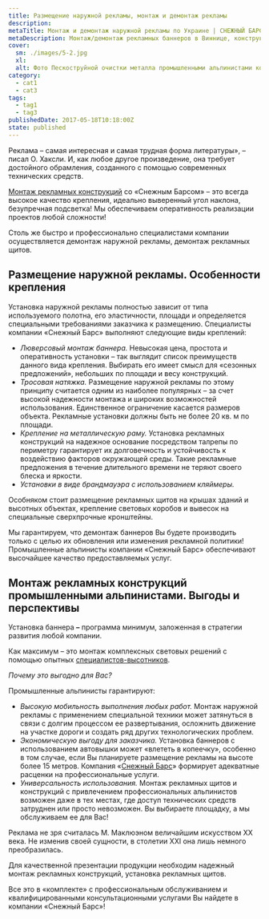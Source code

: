 ```yaml
---
title: Размещение наружной рекламы, монтаж и демонтаж рекламы
description: 
metaTitle: Монтаж и демонтаж наружной рекламы по Украине | СНЕЖНЫЙ БАРС
metaDescription: Монтаж/демонтаж рекламных баннеров в Виннице, конструкций и вывесок, размещение наружной рекламы ☎+38 (096)555-30-92 от компании Снежный Барс
cover:
  sm: ./images/5-2.jpg
  xl: 
  alt: Фото Пескоструйной очистки металла промышленными альпинистами компании "Снежный Барс"
category:
  - cat1
  - cat3
tags:
  - tag1
  - tag3
publishedDate: 2017-05-18T10:18:00Z
state: published    
---
```

Реклама – самая интересная и самая трудная форма литературы», – писал О. Хаксли. И, как любое другое произведение, она требует достойного обрамления, созданного с помощью современных технических средств.

[Монтаж рекламных конструкций](/montazh-i-demontazh-reklamnyx-konstrukcij-shhitov-i-bannerov-v-vinnice/) со «Снежным Барсом» – это всегда высокое качество крепления, идеально выверенный угол наклона, безупречная подсветка! Мы обеспечиваем оперативность реализации проектов любой сложности!

Столь же быстро и профессионально специалистами компании осуществляется демонтаж наружной рекламы, демонтаж рекламных щитов.

## Размещение наружной рекламы. Особенности крепления

Установка наружной рекламы полностью зависит от типа используемого полотна, его эластичности, площади и определяется специальными требованиями заказчика к размещению. Специалисты компании «Снежный Барс» выполняют следующие виды креплений:

* _Люверсовый монтаж баннера._ Невысокая цена, простота и оперативность установки – так выглядит список преимуществ данного вида крепления. Выбирать его имеет смысл для «сезонных предложений», небольших по площади и весу конструкций.
* _Тросовая натяжка._ Размещение наружной рекламы по этому принципу считается одним из наиболее популярных – за счет высокой надежности монтажа и широких возможностей использования. Единственное ограничение касается размеров объекта. Рекламные установки должны быть не более 20 кв. м по площади.
* _Крепление на металлическую раму._ Установка рекламных конструкций на надежное основание посредством талрепы по периметру гарантирует их долговечность и устойчивость к воздействию факторов окружающей среды. Такие рекламные предложения в течение длительного времени не теряют своего блеска и яркости.
* _Установки в виде брандмауэра с использованием кляймеры._

Особняком стоит размещение рекламных щитов на крышах зданий и высотных объектах, крепление световых коробов и вывесок на специальные сверхпрочные кронштейны.

Мы гарантируем, что демонтаж баннеров Вы будете производить только с целью их обновления или изменения рекламной политики! Промышленные альпинисты компании «Снежный Барс» обеспечивают высочайшее качество предоставляемых услуг.

## Монтаж рекламных конструкций промышленными альпинистами. Выгоды и перспективы

Установка баннера **–** программа минимум, заложенная в стратегии развития любой компании.

Как максимум – это монтаж комплексных световых решений с помощью опытных [специалистов-высотников](/promyshlennyi-alpinizm/ "Услуги опытных промышленных альпинистов по доступной цене").

_Почему это выгодно для Вас?_

Промышленные альпинисты гарантируют:

* _Высокую мобильность выполнения любых работ._ Монтаж наружной рекламы с применением специальной техники может затянуться в связи с долгим процессом ее развертывания, осложнить движение на участке дороги и создать ряд других технологических проблем.
* _Экономическую выгоду для заказчика._ Установка баннеров с использованием автовышки может «влететь в копеечку», особенно в том случае, если Вы планируете размещение рекламы на высоте более 15 метров. Компания «[Снежный Барс](/)» формирует адекватные расценки на профессиональные услуги.
* _Универсальность использования._ Монтаж рекламных щитов и конструкций с привлечением профессиональных альпинистов возможен даже в тех местах, где доступ технических средств затруднен или просто невозможен. Вы выбираете площадку, а мы обслуживаем ее для Вас!

Реклама не зря считалась М. Маклюэном величайшим искусством XX века. Не изменив своей сущности, в столетии XXI она лишь немного преобразилась.

Для качественной презентации продукции необходим надежный монтаж рекламных конструкций, установка рекламных щитов.

Все это в «комплекте» с профессиональным обслуживанием и квалифицированными консультационными услугами Вы найдете в компании «Снежный Барс»!
